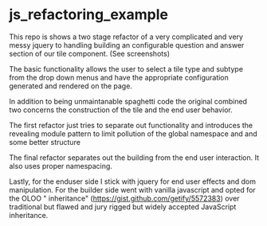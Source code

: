 # js_refactoring_example

This repo is shows a two stage refactor of a very complicated and very messy jquery to handling building an 
configurable question and answer section of our tile component. (See screenshots)

The basic functionality allows the user to select a tile type and subtype from the drop down menus and have the appropriate configuration generated and rendered on the page.

In addition to being unmaintanable spaghetti code the original combined two concerns the construction of the tile and the end user behavior. 

The first refactor just tries to separate out functionality and introduces the revealing module pattern to limit pollution of the global namespace and and some better structure

The final refactor separates out the building from the end user interaction. It also uses proper namespacing.

Lastly, for the enduser side I stick with jquery for end user effects and dom manipulation.  For the builder side went with vanilla javascript and opted for the OLOO " inheritance" (https://gist.github.com/getify/5572383) over traditional but flawed and jury rigged but widely accepted JavaScript inheritance.
